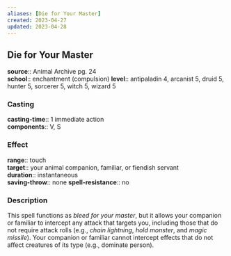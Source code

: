 ```yaml
---
aliases: [Die for Your Master]
created: 2023-04-27
updated: 2023-04-28
---
```


## Die for Your Master

**source**:: Animal Archive pg. 24  
**school**:: enchantment (compulsion)
**level**:: antipaladin 4, arcanist 5, druid 5, hunter 5, sorcerer 5, witch 5, wizard 5

### Casting

**casting-time**:: 1 immediate action  
**components**:: V, S

### Effect

**range**:: touch  
**target**:: your animal companion, familiar, or fiendish servant  
**duration**:: instantaneous  
**saving-throw**:: none
**spell-resistance**:: no

### Description

This spell functions as *bleed for your master*, but it allows your companion or familiar to intercept any attack that targets you, including those that do not require attack rolls (e.g., *chain lightning*, *hold monster*, and *magic missile*). Your companion or familiar cannot intercept effects that do not affect creatures of its type (e.g., dominate person).
